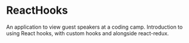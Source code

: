 # ReactHooks

An application to view guest speakers at a coding camp.
Introduction to using React hooks, with custom hooks and alongside react-redux.
